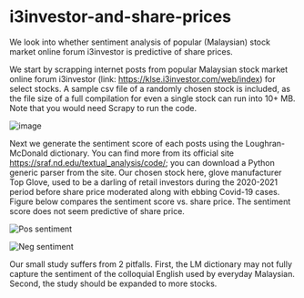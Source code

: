 # i3investor-and-share-prices
We look into whether sentiment analysis of popular (Malaysian) stock market online forum i3investor is predictive of share prices.

We start by scrapping internet posts from popular Malaysian stock market online forum i3investor (link: https://klse.i3investor.com/web/index) for select stocks. A sample csv file of a randomly chosen stock is included, as the file size of a full compilation for even a single stock can run into 10+ MB. Note that you would need Scrapy to run the code.

![image](https://user-images.githubusercontent.com/105033135/185580858-8ef848d0-1ad0-4182-a24f-f50ea9701802.png)

Next we generate the sentiment score of each posts using the Loughran-McDonald dictionary. You can find more from its official site https://sraf.nd.edu/textual_analysis/code/; you can download a Python generic parser from the site. Our chosen stock here, glove manufacturer Top Glove, used to be a darling of retail investors during the 2020-2021 period before share price moderated along with ebbing Covid-19 cases. Figure below compares the sentiment score vs. share price. The sentiment score does not seem predictive of share price. 

![Pos sentiment](https://user-images.githubusercontent.com/105033135/185582113-d1840f9c-e3bd-4897-b924-7395c4f031cb.png)

![Neg sentiment](https://user-images.githubusercontent.com/105033135/185582199-a57d2d69-aa06-4f8d-b938-04428ca8dd8a.png)

Our small study suffers from 2 pitfalls. First, the LM dictionary may not fully capture the sentiment of the colloquial English used by everyday Malaysian. Second, the study should be expanded to more stocks.
